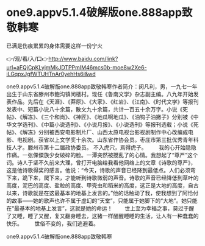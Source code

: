 # one9.appv5.1.4破解版one.888app致敬韩寒
已满是伤痕累累的身体需要这样一份宁火

👉/观/看/入/口👉http://www.baidu.com/link?url=aFQjCpKLyjmMkJDTPPmIM46mcs0b-moe8w2Xe6-iLGqpxJgfWTUHTnAr0yehHs6i&wd

one9.appv5.1.4破解版one.888app致敬韩寒作者简介：闵凡利，男，一九七一年出生于山东省滕州市鲍沟镇闵楼村。现任《鲁南文学》杂志副主编。八九年开始发表作品。先后在《天涯》、《莽原》、《大家》、《红岩》、《江南》、《时代文学》等报刊发表中、短篇小说八十余篇，散文九十余篇，共计一百五十余万字。小说《死帖》、《解冻》、《三个和尚》、《神匠》、《地瓜啊地瓜》、《油钩子油撇子》分别被《中华文学选刊》、《中篇小说选刊》、《小说月报》、《小说选刊》等报刊选载；小说《死帖》、《解冻》分别被西安电影制片厂、山西太原电视台影视剧制作中心改编成电影、电视剧。获省以上文学奖十余次。山东省作协会员。枣庄市第三批优秀青年科技人才。滕州市第十二届政协委员。
		不入虎穴，焉得虎子。
　　我的心开始隐隐作痛。一张傈僳族少女破碎的脸。一潭突然被搅乱了的心情。我想起了“尊严”这个词。诗人于坚不久前来大理，曾打开电脑给我看他网络上的文章《诗歌的尊严》，这是他诗歌得奖的感言。他说：“今天，诗歌的声音已经降到最低点。人们必须弯下来，跪下来，爬下来，才能听到诗歌微弱的声音。诗歌的声音已经降低到草叶的高度，泥巴的高度、盐粒的高度、甲壳虫和稻米的高度，这正是大地的高度，自古以来，诗歌就是在这最基本的地基上发言的。”他的话触动了我，使我想到了阿恰付的故事——她的歌声也许不属于虚幻的“天堂”，只能属于她脚下的“大地”。她只能在“最基本的地基上发言”，这就是她的命运！
　　世上至为幸福之事，莫过于醒了又睡，睡了又醒，复又翻身睡去，这猪一样醒醒睡睡的生活，让人有一种蠢蠢的快乐。
　　世俗不变的，我们逃避着。

one9.appv5.1.4破解版one.888app致敬韩寒
